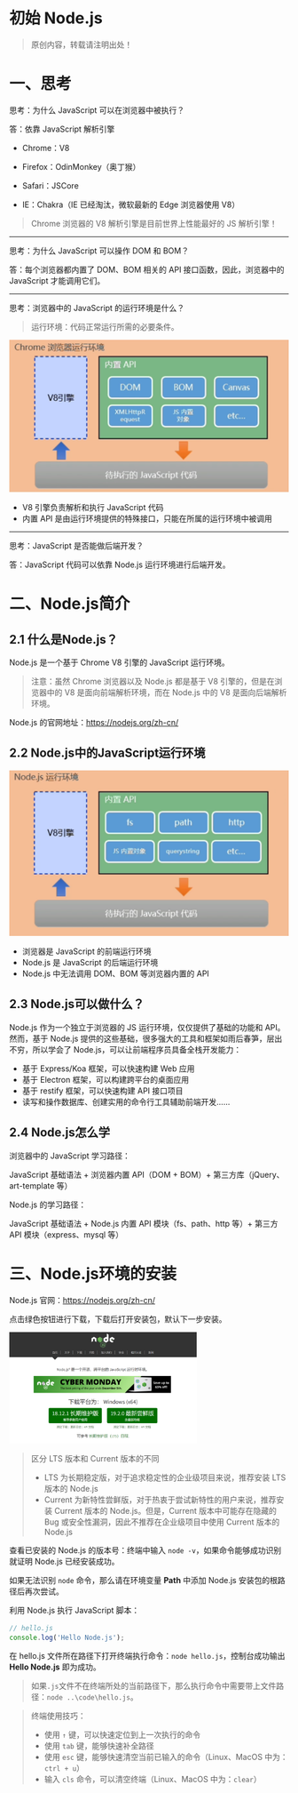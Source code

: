 # 初始 Node.js

> 原创内容，转载请注明出处！

# 一、思考

思考：为什么 JavaScript 可以在浏览器中被执行？

答：依靠 JavaScript 解析引擎

- Chrome：V8

- Firefox：OdinMonkey（奥丁猴）
- Safari：JSCore
- IE：Chakra（IE 已经淘汰，微软最新的 Edge 浏览器使用 V8）

> Chrome 浏览器的 V8 解析引擎是目前世界上性能最好的 JS 解析引擎！

---

思考：为什么 JavaScript 可以操作 DOM 和 BOM？

答：每个浏览器都内置了 DOM、BOM 相关的 API 接口函数，因此，浏览器中的 JavaScript 才能调用它们。

---

思考：浏览器中的 JavaScript 的运行环境是什么？

> 运行环境：代码正常运行所需的必要条件。

<img src="mark-img/image-20221130202600841.png" alt="image-20221130202600841" style="zoom:50%;" />

- V8 引擎负责解析和执行 JavaScript 代码
- 内置 API 是由运行环境提供的特殊接口，只能在所属的运行环境中被调用

---

思考：JavaScript 是否能做后端开发？

答：JavaScript 代码可以依靠 Node.js 运行环境进行后端开发。

# 二、Node.js简介

## 2.1 什么是Node.js？

Node.js 是一个基于 Chrome V8 引擎的 JavaScript 运行环境。

> 注意：虽然 Chrome 浏览器以及 Node.js 都是基于 V8 引擎的，但是在浏览器中的 V8 是面向前端解析环境，而在 Node.js 中的 V8 是面向后端解析环境。

Node.js 的官网地址：https://nodejs.org/zh-cn/

## 2.2 Node.js中的JavaScript运行环境

<img src="mark-img/image-20221130203554992.png" alt="image-20221130203554992" style="zoom:50%;" />

- 浏览器是 JavaScript 的前端运行环境
- Node.js 是 JavaScript 的后端运行环境
- Node.js 中无法调用 DOM、BOM 等浏览器内置的 API

## 2.3 Node.js可以做什么？

Node.js 作为一个独立于浏览器的 JS 运行环境，仅仅提供了基础的功能和 API。然而，基于 Node.js 提供的这些基础，很多强大的工具和框架如雨后春笋，层出不穷，所以学会了 Node.js，可以让前端程序员具备全栈开发能力：

- 基于 Express/Koa 框架，可以快速构建 Web 应用
- 基于 Electron 框架，可以构建跨平台的桌面应用
- 基于 restify 框架，可以快速构建 API 接口项目
- 读写和操作数据库、创建实用的命令行工具辅助前端开发……

## 2.4 Node.js怎么学

浏览器中的 JavaScript 学习路径：

JavaScript 基础语法 + 浏览器内置 API（DOM + BOM）+ 第三方库（jQuery、art-template 等）

Node.js 的学习路径：

JavaScript 基础语法 + Node.js 内置 API 模块（fs、path、http 等）+ 第三方 API 模块（express、mysql 等）

# 三、Node.js环境的安装

Node.js 官网：https://nodejs.org/zh-cn/

点击绿色按钮进行下载，下载后打开安装包，默认下一步安装。

<img src="mark-img/image-20221130205640710.png" alt="image-20221130205640710" style="zoom: 33%;" />

> 区分 LTS 版本和 Current 版本的不同
>
> - LTS 为长期稳定版，对于追求稳定性的企业级项目来说，推荐安装 LTS 版本的 Node.js
> - Current 为新特性尝鲜版，对于热衷于尝试新特性的用户来说，推荐安装 Current 版本的 Node.js。但是，Current 版本中可能存在隐藏的 Bug 或安全性漏洞，因此不推荐在企业级项目中使用 Current 版本的 Node.js

查看已安装的 Node.js 的版本号：终端中输入 `node -v`，如果命令能够成功识别就证明 Node.js 已经安装成功。

如果无法识别 `node` 命令，那么请在环境变量 **Path** 中添加 Node.js 安装包的根路径后再次尝试。

利用 Node.js 执行 JavaScript 脚本：

```javascript
// hello.js
console.log('Hello Node.js');
```

在 hello.js 文件所在路径下打开终端执行命令：`node hello.js`，控制台成功输出 **Hello Node.js** 即为成功。

> 如果`.js`文件不在终端所处的当前路径下，那么执行命令中需要带上文件路径：`node ..\code\hello.js`。

> 终端使用技巧：
>
> - 使用 `↑` 键，可以快速定位到上一次执行的命令
> - 使用 `tab` 键，能够快速补全路径
> - 使用 `esc` 键，能够快速清空当前已输入的命令（Linux、MacOS 中为：`ctrl + u`）
> - 输入 `cls` 命令，可以清空终端（Linux、MacOS 中为：`clear`）
